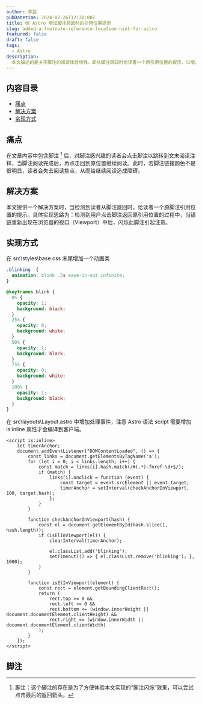 ```yaml
---
author: 李昆
pubDatetime: 2024-07-26T12:30:00Z
title: 给 Astro 增加脚注跳回时的引用位置提示
slug: added-a-footnote-reference-location-hint-for-astro
featured: false
draft: false
tags:
  - Astro
description:
  本文描述的是关于脚注的阅读体验增强，即从脚注跳回时给读者一个原引用位置的提示，以增加文章阅读的沉浸性。
---
```


## 内容目录

* [痛点](#痛点)
* [解决方案](#解决方案)
* [实现方式](#实现方式)

## 痛点

在文章内容中包含脚注 [^1] 后，对脚注感兴趣的读者会点击脚注以跳转到文末阅读注释，当脚注阅读完成后，再点击回到原位置继续阅读。此时，若脚注链接颜色不是很明显，读者会失去阅读焦点，从而给继续阅读造成障碍。

## 解决方案

本文提供一个解决方案时，当检测到读者从脚注跳回时，给读者一个原脚注引用位置的提示。具体实现思路为：检测到用户点击脚注返回原引用位置的过程中，当锚链重新出现在浏览器的视口（Viewport）中后，闪烁此脚注引起注意。

## 实现方式

在 src\styles\base.css 末尾增加一个动画类

``` css
.blinking  {
  animation: blink .5s ease-in-out infinite;
}

@keyframes blink {
  0% {
    opacity: 1;
    background: black;
  }
  25% {
    opacity: 0;
    background: white;
  }
  50% {
    opacity: 1;
    background: black;
  }
  75% {
    opacity: 0;
    background: white;
  }
  100% {
    opacity: 1;
    background: black;
  }
}
```

在 src\layouts\Layout.astro 中增加处理事件，注意 Astro 语法 script 需要增加 is:inline 属性才会编译到客户端。

``` astro
<script is:inline>
    let timerAnchor;
    document.addEventListener("DOMContentLoaded", () => {
        const links = document.getElementsByTagName('a');
        for (let i = 0; i < links.length; i++) {
            const match = links[i].hash.match(/#(.*)-fnref-\d+$/);
            if (match) {
                links[i].onclick = function (event) {
                    const target = event.srcElement || event.target;
                    timerAnchor = setInterval(checkAnchorInViewport, 100, target.hash);
                };
            }
        }

        function checkAnchorInViewport(hash) {
            const el = document.getElementById(hash.slice(1, hash.length));
            if (isElInViewport(el)) {
                clearInterval(timerAnchor);

                el.classList.add('blinking');
                setTimeout(() => { el.classList.remove('blinking'); }, 1000);
            }
        }

        function isElInViewport(element) {
            const rect = element.getBoundingClientRect();
            return (
                rect.top >= 0 &&
                rect.left >= 0 &&
                rect.bottom <= (window.innerHeight || document.documentElement.clientHeight) &&
                rect.right <= (window.innerWidth || document.documentElement.clientWidth)
            );
        }
    });
</script>

```

## 脚注

[^1]: 脚注：这个脚注的存在是为了方便体验本文实现的“脚注闪烁”效果，可以尝试点击最后的返回箭头。
